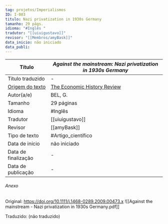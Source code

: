 ```yaml
---
tag: projetos/Imperialismos
ID: I-003
titulo: Nazi privatization in 1930s Germany
tamanho: 29 págs.
idioma: "#Inglês "
tradutor: "[[uiuigustavo]]"
revisor: "[[Membros/amyBask]]"
data_inicio: não iniciado
data_publi: 
---
```

|Título               |_Against the mainstream: Nazi privatization in 1930s Germany_|
| ------------------- | ------------------------------------------------------------------ |
| Título traduzido    |-|
| [Origem do texto](https://doi.org/10.1111/j.1468-0289.2009.00473.x)   |[The Economic History Review](https://doi.org/10.1111/j.1468-0289.2009.00473.x)|
| Autor(a/e)          | BEL, G.|
| Tamanho             |29 páginas|
| Idioma              | #Inglês |
| Tradutor            |[[uiuigustavo]]|
| Revisor             |[[amyBask]]|
| Tipo de texto       | #Artigo_científico|
| Data de início      |não iniciado|
| Data de finalização |-|
| Data de publicação  |-|

###### Anexo
Original: https://doi.org/10.1111/j.1468-0289.2009.00473.x
![[Against the mainstream - Nazi privatization in 1930s Germany.pdf]]

Traduzido: (não traduzido)